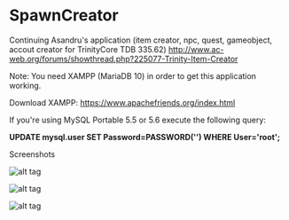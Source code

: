 # SpawnCreator
Continuing Asandru's application
(item creator, npc, quest, gameobject, accout creator for TrinityCore TDB 335.62)
http://www.ac-web.org/forums/showthread.php?225077-Trinity-Item-Creator

Note: You need XAMPP (MariaDB 10) in order to get this application working.

Download XAMPP:
https://www.apachefriends.org/index.html

If you're using MySQL Portable 5.5 or 5.6
execute the following query:

**UPDATE mysql.user SET Password=PASSWORD('') WHERE User='root';**

Screenshots

![alt tag](https://s24.postimg.org/us9xcetol/image.png)

![alt tag](https://s8.postimg.org/axaqk0avp/image.png)

![alt tag](https://s22.postimg.org/lrr143jkx/image.png)
